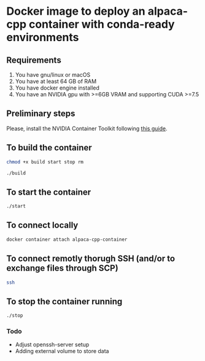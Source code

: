# Docker image to deploy an alpaca-cpp container with conda-ready environments 

## Requirements

1. You have gnu/linux or macOS
2. You have at least 64 GB of RAM
3. You have docker engine installed
4. You have an NVIDIA gpu with >=6GB VRAM and supporting CUDA >=7.5

## Preliminary steps

Please, install the NVIDIA Container Toolkit following [this guide](https://docs.nvidia.com/datacenter/cloud-native/container-toolkit/install-guide.html).

## To build the container 

```bash
chmod +x build start stop rm
```

```bash
./build
```

## To start the container 

```bash
./start
```

## To connect locally

```bash
docker container attach alpaca-cpp-container
```

## To connect remotly thorugh SSH (and/or to exchange files through SCP)

```bash
ssh 
```

## To stop the container running

```bash
./stop
```

### Todo

* Adjust openssh-server setup
* Adding external volume to store data
